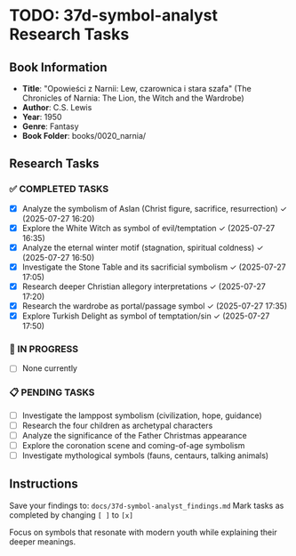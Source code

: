 # TODO: 37d-symbol-analyst Research Tasks

## Book Information
- **Title**: "Opowieści z Narnii: Lew, czarownica i stara szafa" (The Chronicles of Narnia: The Lion, the Witch and the Wardrobe)
- **Author**: C.S. Lewis
- **Year**: 1950
- **Genre**: Fantasy
- **Book Folder**: books/0020_narnia/

## Research Tasks

### ✅ COMPLETED TASKS
- [x] Analyze the symbolism of Aslan (Christ figure, sacrifice, resurrection) ✓ (2025-07-27 16:20)
- [x] Explore the White Witch as symbol of evil/temptation ✓ (2025-07-27 16:35)
- [x] Analyze the eternal winter motif (stagnation, spiritual coldness) ✓ (2025-07-27 16:50)
- [x] Investigate the Stone Table and its sacrificial symbolism ✓ (2025-07-27 17:05)
- [x] Research deeper Christian allegory interpretations ✓ (2025-07-27 17:20)
- [x] Research the wardrobe as portal/passage symbol ✓ (2025-07-27 17:35)
- [x] Explore Turkish Delight as symbol of temptation/sin ✓ (2025-07-27 17:50)

### 🔄 IN PROGRESS
- [ ] None currently

### 📋 PENDING TASKS
- [ ] Investigate the lamppost symbolism (civilization, hope, guidance)
- [ ] Research the four children as archetypal characters
- [ ] Analyze the significance of the Father Christmas appearance
- [ ] Explore the coronation scene and coming-of-age symbolism
- [ ] Investigate mythological symbols (fauns, centaurs, talking animals)

## Instructions
Save your findings to: `docs/37d-symbol-analyst_findings.md`
Mark tasks as completed by changing `[ ]` to `[x]`

Focus on symbols that resonate with modern youth while explaining their deeper meanings.